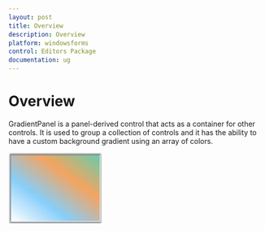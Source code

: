 ```yaml
---
layout: post
title: Overview
description: Overview
platform: windowsforms
control: Editors Package
documentation: ug
---
```



# Overview

GradientPanel is a panel-derived control that acts as a container for other controls. It is used to group a collection of controls and it has the ability to have a custom background gradient using an array of colors. 

 ![](GradientPanel-Images/Overview_img362.jpeg) 

